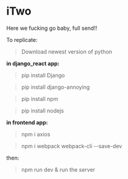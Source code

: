# iTwo
Here we fucking go baby, full send!!


To replicate:

>Download newest version of python

**in django_react app:**

>pip install Django

>pip install django-annoying

>pip install npm

>pip install nodejs

**in frontend app:**

>npm i axios 

>npm i webpack webpack-cli --save-dev


then:

>npm run dev & run the server
